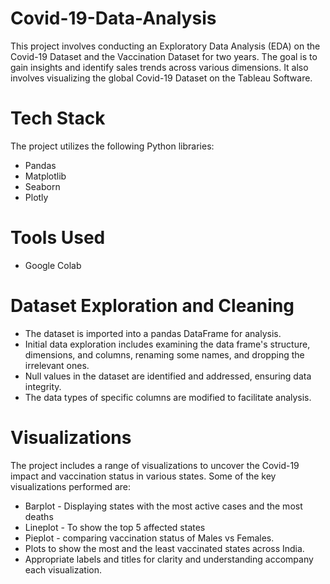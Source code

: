 # Covid-19-Data-Analysis
This project involves conducting an Exploratory Data Analysis (EDA) on the Covid-19 Dataset and the Vaccination Dataset for two years. The goal is to gain insights and identify sales trends across various dimensions. It also involves visualizing the global Covid-19 Dataset on the Tableau Software.

# Tech Stack
The project utilizes the following Python libraries:

* Pandas
* Matplotlib
* Seaborn
* Plotly

# Tools Used 
* Google Colab

# Dataset Exploration and Cleaning 
*  The dataset is imported into a pandas DataFrame for analysis.
*  Initial data exploration includes examining the data frame's structure, dimensions, and columns, renaming some names, and dropping the irrelevant ones.
*  Null values in the dataset are identified and addressed, ensuring data integrity.
*  The data types of specific columns are modified to facilitate analysis.

  # Visualizations 
The project includes a range of visualizations to uncover the Covid-19 impact and vaccination status in various states. Some of the key visualizations performed are:
* Barplot - Displaying states with the most active cases and the most deaths
* Lineplot - To show the top 5 affected states
* Pieplot - comparing vaccination status of Males vs Females.
* Plots to show the most and the least vaccinated states across India.
* Appropriate labels and titles for clarity and understanding accompany each visualization.



